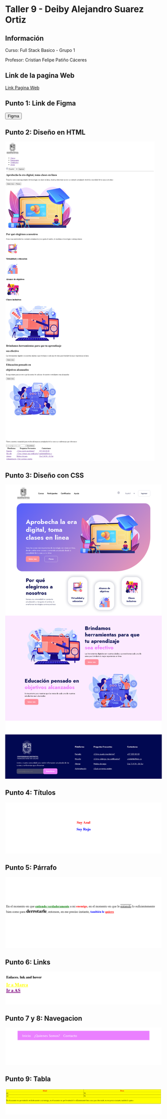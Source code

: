<h1>Taller 9 - Deiby Alejandro Suarez Ortiz</h1>

<h2>Información</h2>
<p>Curso: Full Stack Basico - Grupo 1</p>
<p>Profesor: Cristian Felipe Patiño Cáceres</p>

<h2>Link de la pagina Web</h2>

<a href="https://ryuck24.github.io/taller-9-full-stack/">Link Pagina Web</a>

<h2>Punto 1: Link de Figma</h2>
<a href="https://www.figma.com/file/15iPZkBZYXqqDypuxw4Wtv/Deiby-Alejandro-Suarez-Ortiz?type=design&node-id=0%3A1&mode=design&t=G27YDdNqeMbrv8rk-1"><button>Figma</button></a>

<h2>Punto 2: Diseño en HTML</h2>
    
<img src="./public/images/punto-2.png" alt="punto 2">

<h2>Punto 3: Diseño con CSS</h2>

<img src="./public/images/punto-3.png" alt="punto 3">

<h2>Punto 4: Títulos</h2>

<img src="./public/images/punto-4.png" alt="punto 4">

<h2>Punto 5: Párrafo</h2>

<img src="./public/images/punto-5.png" alt="punto 5">

<h2>Punto 6: Links</h2>

<img src="./public/images/punto-6.png" alt="punto 6">

<h2>Punto 7 y 8: Navegacion</h2>

<img src="./public/images/punto-7-8.png" alt="punto 7-8">

<h2>Punto 9: Tabla</h2>

<img src="./public/images/punto-9.png" alt="punto 9">


